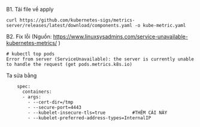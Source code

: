 B1. Tải file về apply
```
curl https://github.com/kubernetes-sigs/metrics-server/releases/latest/download/components.yaml -o kube-metric.yaml
```

B2. Fix lỗi
(Nguồn: https://www.linuxsysadmins.com/service-unavailable-kubernetes-metrics/ )
```
# kubectl top pods
Error from server (ServiceUnavailable): the server is currently unable to handle the request (get pods.metrics.k8s.io)
```
Ta sửa bằng
```
    spec:
      containers:
      - args:
        - --cert-dir=/tmp
        - --secure-port=4443
        - --kubelet-insecure-tls=true          #THÊM CÁI NÀY
        - --kubelet-preferred-address-types=InternalIP
```

